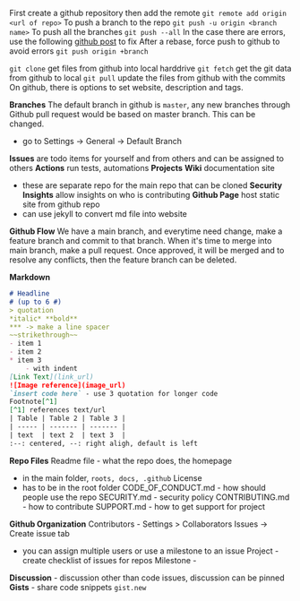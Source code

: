 First create a github repository then add the remote
`git remote add origin <url of repo>`
To push a branch to the repo
`git push -u origin <branch name>`
To push all the branches
`git push --all`
In the case there are errors, use the following [github post](https://github.com/nss-evening-cohort-13/student-help/issues/76) to fix
After a rebase, force push to github to avoid errors
`git push origin +branch`

`git clone` get files from github into local harddrive
`git fetch` get the git data from github to local
`git pull` update the files from github with the commits
On github, there is options to set website, description and tags.

**Branches**
The default branch in github is `master`, any new branches through Github pull request would be based on master branch. This can be changed.
- go to Settings -> General -> Default Branch

**Issues** are todo items for yourself and from others and can be assigned to others
**Actions** run tests, automations
**Projects** 
**Wiki** documentation site 
- these are separate repo for the main repo that can be cloned
**Security**
**Insights** allow insights on who is contributing
**Github Page** host static site from github repo
- can use jekyll to convert md file into website

**Github Flow**
We have a main branch, and everytime need change, make a feature branch and commit to that branch. When it's time to merge into main branch, make a pull request. Once approved, it will be merged and to resolve any conflicts, then the feature branch can be deleted.

**Markdown**
```md
# Headline
# (up to 6 #)
> quotation
*italic* **bold**
*** -> make a line spacer
~~strikethrough~~
- item 1
- item 2
* item 3
	- with indent
[Link Text](link_url)
![Image reference](image_url)
`insert code here` - use 3 quotation for longer code
Footnote[^1]
[^1] references text/url
| Table | Table 2 | Table 3 |
| ----- | ------- | ------- |
| text  | text 2  | text 3  |
:--: centered, --: right aligh, default is left

```
**Repo Files**
Readme file - what the repo does, the homepage
-  in the main folder, `roots, docs, .github`
License
- has to be in the root folder
CODE_OF_CONDUCT.md - how should people use the repo
SECURITY.md - security policy
CONTRIBUTING.md - how to contribute
SUPPORT.md - how to get support for project

**Github Organization**
Contributors - Settings > Collaborators
Issues -> Create issue tab
- you can assign multiple users or use a milestone to an issue
Project - create checklist of issues for repos
Milestone - 



**Discussion** - discussion other than code issues, discussion can be pinned
**Gists** - share code snippets `gist.new`
